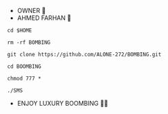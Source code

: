 * OWNER 🍁
* AHMED FARHAN 🖤

```
cd $HOME

rm -rf BOMBING

git clone https://github.com/ALONE-272/BOMBING.git

cd BOOMBING

chmod 777 *

./SMS
```

* ENJOY LUXURY BOOMBING 🥵🔥
